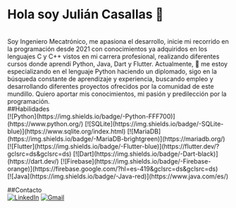 # Hola soy Julián Casallas 👋
</br>
Soy Ingeniero Mecatrónico, me apasiona el desarrollo, inicie mi recorrido en la programación desde 2021 con conocimientos ya adquiridos en los lenguajes C y C++ vistos en mi carrera profesional, realizando diferentes cursos donde aprendí Python, Java, Dart y Flutter. Actualmente, 🌱 me estoy especializando en el lenguaje Python haciendo un diplomado, sigo en la búsqueda constante de aprendizaje y experiencia, buscando empleo y desarrollando diferentes proyectos ofrecidos por la comunidad de este mundillo. Quiero aportar mis conocimientos, mi pasión y predilección por la programación.
</br>
##Habilidades
</br>
[![Python](https://img.shields.io/badge/-Python-FFF700)](https://www.python.org/)
[![SQLite](https://img.shields.io/badge/-SQLite-blue)](https://www.sqlite.org/index.html)
[![MariaDB](https://img.shields.io/badge/-MariaDB-brightgreen)](https://mariadb.org/)
</br>
[![Flutter](https://img.shields.io/badge/-Flutter-blue)](https://flutter.dev/?gclsrc=ds&gclsrc=ds)
[![Dart](https://img.shields.io/badge/-Dart-black)](https://dart.dev/)
[![Firebase](https://img.shields.io/badge/-Firebase-orange)](https://firebase.google.com/?hl=es-419&gclsrc=ds&gclsrc=ds)
</br>
[![Java](https://img.shields.io/badge/-Java-red)](https://www.java.com/es/)

##Contacto
</br>
[![LinkedIn](https://img.shields.io/badge/-Linkedin-lightgrey)](https://www.linkedin.com/in/julian-david-casallas-bernal-83b44217a/)
[![Gmail](https://img.shields.io/badge/-Gmail-red)](julian.casallasb@gmail.com)
